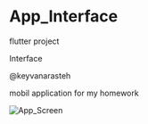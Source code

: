 # App_Interface

flutter project

Interface

@keyvanarasteh

mobil application for my homework

![App_Screen](https://github.com/13THZOGII/App_Interface/assets/132939884/0527df24-11c9-47d7-9c1a-1de9a2a7d4d8)
